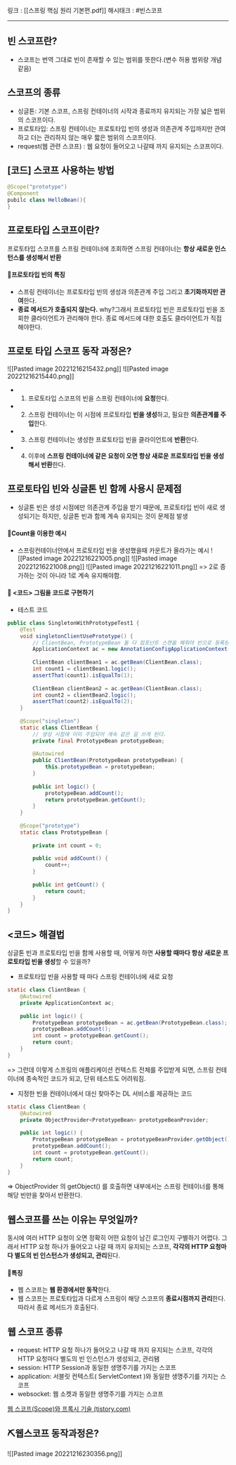 링크 : [[스프링 핵심 원리  기본편.pdf]]
해시태크 : #빈스코프

----

## 빈 스코프란?
- 스코프는 번역 그대로 빈이 존재할 수 있는 범위를 뜻한다.(변수 허용 범위랑 개념 같음)  


## 스코프의 종류
- 싱글톤: 기본 스코프, 스프링 컨테이너의 시작과 종료까지 유지되는 가장 넓은 범위의 스코프이다.  
- 프로토타입: 스프링 컨테이너는 프로토타입 빈의 생성과 의존관계 주입까지만 관여하고 더는 관리하지 않는 매우 짧은 범위의 스코프이다.  
- request(웹 관련 스코프) : 웹 요청이 들어오고 나갈때 까지 유지되는 스코프이다.


## [코드] 스코프 사용하는 방법
```java
@Scope("prototype")
@Component
pubilc class HelloBean(){
}
```


## 프로토타입 스코프이란?
프로토타입 스코프를 스프링 컨테이너에 조회하면 스프링 컨테이너는 **항상 새로운 인스턴스를 생성해서 반환**

#### 📌프로토타입 빈의 특징
-   스프링 컨테이너는 프로토타입 빈의 생성과 의존관계 주입 그리고 **초기화까지만 관여**한다.  
-   **종료 메서드가 호출되지 않는다.**  why?그래서 프로토타입 빈은 프로토타입 빈을 조회한 클라이언트가 관리해야 한다. 종료 메서드에 대한 호출도 클라이언트가 직접 해야한다.


## 프로토 타입 스코프 동작 과정은?
![[Pasted image 20221216215432.png]]
![[Pasted image 20221216215440.png]]
-   1. 프로토타입 스코프의 빈을 스프링 컨테이너에 **요청**한다.  
-   2. 스프링 컨테이너는 이 시점에 프로토타입 **빈을 생성**하고, 필요한 **의존관계를 주입**한다.  
-   3. 스프링 컨테이너는 생성한 프로토타입 빈을 클라이언트에 **반환**한다.  
-   4. 이후에 **스프링 컨테이너에 같은 요청이 오면 항상 새로운 프로토타입 빈을 생성해서 반환**한다.


## 프로토타입 빈와 싱글톤 빈 함께 사용시 문제점
- 싱글톤 빈은 생성 시점에만 의존관계 주입을 받기 때문에, 프로토타입 빈이 새로 생성되기는 하지만, 싱글톤 빈과 함께 계속 유지되는 것이 문제점 발생

#### 📌Count을 이용한 예시
- 스프링컨테이너안에서 프로토타입 빈을 생성했을때 카운트가 올라가는 예시
![[Pasted image 20221216221005.png]]
![[Pasted image 20221216221008.png]]
![[Pasted image 20221216221011.png]]
=> 2로 증가하는 것이 아니라 1로 계속 유지해야함.

#### 📌 <코드> 그림을 코드로 구현하기
-  테스트 코드
```java
public class SingletonWithPrototypeTest1 {  
    @Test  
    void singletonClientUsePrototype() {  
        // ClientBean, PrototypeBean 둘 다 컴포넌트 스캔을 해줘야 빈으로 등록된다.  
        ApplicationContext ac = new AnnotationConfigApplicationContext(ClientBean.class, PrototypeBean.class);  
  
        ClientBean clientBean1 = ac.getBean(ClientBean.class);  
        int count1 = clientBean1.logic();  
        assertThat(count1).isEqualTo(1);  
  
        ClientBean clientBean2 = ac.getBean(ClientBean.class);  
        int count2 = clientBean2.logic();  
        assertThat(count2).isEqualTo(2);  
    }  
  
    @Scope("singleton")  
    static class ClientBean {  
        // 생성 시점에 이미 주입되어 계속 같은 걸 쓰게 된다.  
        private final PrototypeBean prototypeBean;  
  
        @Autowired  
        public ClientBean(PrototypeBean prototypeBean) {  
            this.prototypeBean = prototypeBean;  
        }  
  
        public int logic() {  
            prototypeBean.addCount();  
            return prototypeBean.getCount();  
        }  
    }  
  
    @Scope("prototype")  
    static class PrototypeBean {  
  
        private int count = 0;  
  
        public void addCount() {  
            count++;  
        }  
  
        public int getCount() {  
            return count;  
        }  
    }  
}
```


## <코드> 해결법
싱글톤 빈과 프로토타입 빈을 함께 사용할 때, 어떻게 하면 **사용할 때마다 항상 새로운 프로토타입 빈을 생성**할 수 있을까?
- 프로토타입 빈을 사용할 때 마다 스프링 컨테이너에 새로 요청
```java
static class ClientBean {  
    @Autowired  
    private ApplicationContext ac;  
    
    public int logic() {  
        PrototypeBean prototypeBean = ac.getBean(PrototypeBean.class);  
        prototypeBean.addCount();  
        int count = prototypeBean.getCount();  
        return count;  
    }  
}
```
=> 그런데 이렇게 스프링의 애플리케이션 컨텍스트 전체를 주입받게 되면, 스프링 컨테이너에 종속적인 코드가 되고, 단위 테스트도 어려워짐.


- 지정한 빈을 컨테이너에서 대신 찾아주는 DL 서비스를 제공하는 코드
```java
static class ClientBean {  
    @Autowired  
    private ObjectProvider<PrototypeBean> prototypeBeanProvider;  
    
    public int logic() {  
        PrototypeBean prototypeBean = prototypeBeanProvider.getObject();  
        prototypeBean.addCount();  
        int count = prototypeBean.getCount();  
        return count;  
    }  
}
```
=> ObjectProvider 의 getObject() 를 호출하면 내부에서는 스프링 컨테이너를 통해 해당 빈만을 찾아서 반환한다.


## 웹스코프를 쓰는 이유는 무엇일까?
동시에 여러 HTTP 요청이 오면 정확히 어떤 요청이 남긴 로그인지 구별하기 어렵다. 그래서 HTTP 요청 하나가 들어오고 나갈 때 까지 유지되는 스코프, **각각의 HTTP 요청마다 별도의 빈 인스턴스가 생성되고, 관리**된다.

#### 📌특징
-   웹 스코프는 **웹 환경에서만 동작**한다.  
-   웹 스코프는 프로토타입과 다르게 스프링이 해당 스코프의 **종료시점까지 관리**한다. 따라서 종료 메서드가 호출된다.


## 웹 스코프 종류
- request: HTTP 요청 하나가 들어오고 나갈 때 까지 유지되는 스코프, 각각의 HTTP 요청마다 별도의 빈 인스턴스가 생성되고, 관리됌
- session: HTTP Session과 동일한 생명주기를 가지는 스코프
- application: 서블릿 컨텍스트( ServletContext )와 동일한 생명주기를 가지는 스코프
- websocket: 웹 소켓과 동일한 생명주기를 가지는 스코프

[웹 스코프(Scope)와 프록시 기술 (tistory.com)](https://taehoung0102.tistory.com/143)


## ⛏웹스코프 동작과정은?

![[Pasted image 20221216230356.png]]
